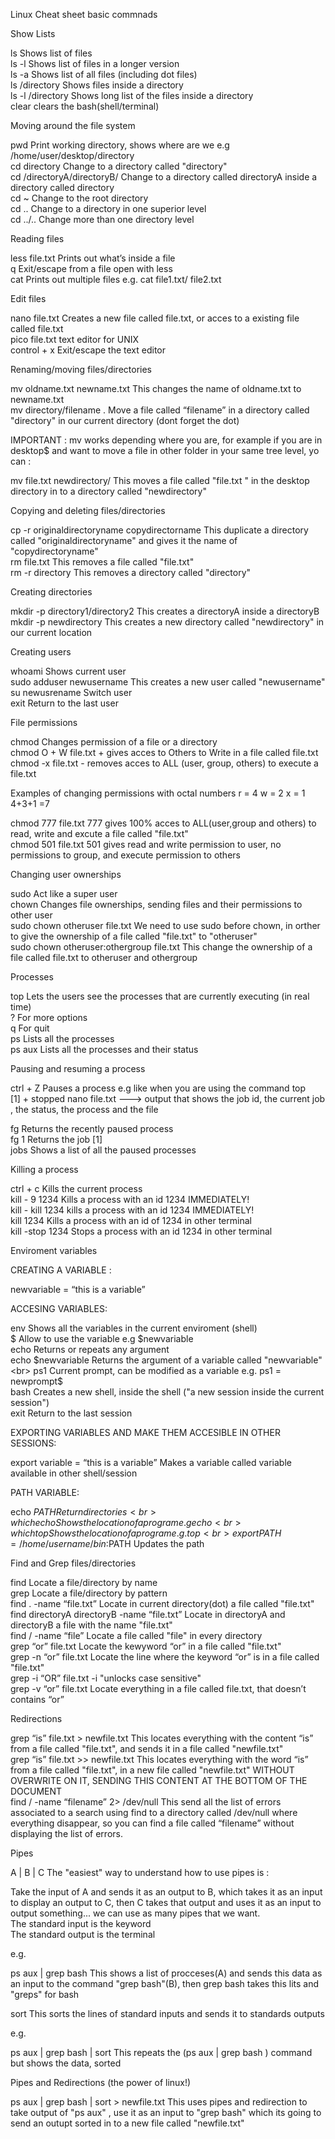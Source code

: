 Linux Cheat sheet basic commnads

Show Lists

ls                            Shows list of files <br>
ls -l                         Shows list of files in a longer version<br>
ls -a                         Shows list of all files (including dot files)<br>
ls /directory                 Shows files inside a directory<br>
ls -l /directory              Shows long list of the files inside a directory<br>
clear                         clears the bash(shell/terminal)<br>


Moving around the file system

pwd                           Print working directory, shows where are we e.g /home/user/desktop/directory<br>
cd directory                  Change to a directory called "directory"<br>
cd  /directoryA/directoryB/   Change to a directory called directoryA inside a directory called directory<br>
cd ~                          Change to the root directory<br>
cd ..                         Change to a directory in one superior level<br>
cd ../..                      Change more than one directory level <br>


Reading files

less file.txt                 Prints out what’s inside a file<br>
q                             Exit/escape from a file open with less<br>
cat                           Prints out multiple files e.g. cat file1.txt/ file2.txt <br>


Edit files

nano file.txt                 Creates a new file called file.txt, or acces to a existing file called file.txt<br>
pico file.txt                 text editor for UNIX<br>
control +  x                  Exit/escape the text editor<br>


Renaming/moving   files/directories

mv oldname.txt  newname.txt   This changes the name of oldname.txt to newname.txt<br>
mv directory/filename .       Move a file called “filename” in a directory called "directory" in our current directory (dont forget the dot)<br>

IMPORTANT : mv works depending where you are, for example if you are in desktop$ and want to move a file in other folder in your same tree level, yo can :

mv file.txt newdirectory/    This moves a file called "file.txt " in the desktop directory in to a directory called "newdirectory"<br>


Copying and deleting files/directories

cp -r originaldirectoryname copydirectorname          This duplicate a directory called "originaldirectoryname" and gives it the name of "copydirectoryname"<br>
rm file.txt                                           This removes a file called "file.txt"<br>
rm -r directory                                       This removes a directory called "directory"<br>


Creating directories

mkdir -p directory1/directory2                        This creates a directoryA inside a directoryB<br>
mkdir -p newdirectory                                 This creates a new directory called "newdirectory" in our current location<br>


Creating users

whoami                                                Shows current user<br>
sudo adduser newusername                              This creates a new user called "newusername"<br>
su newusrename                                        Switch user <br>
exit                                                  Return to the last user<br>


File permissions

chmod                                                 Changes permission of a file or a directory<br>
chmod O + W    file.txt                               + gives acces to Others to Write in a file called file.txt<br>
chmod -x file.txt                                     - removes acces to ALL (user, group, others) to execute a file.txt<br>


Examples of changing permissions with octal numbers     r = 4          w = 2          x = 1             4+3+1 =7

chmod  777 file.txt               777 gives 100% acces to ALL(user,group and others) to read, write and excute a file called "file.txt"<br>
chmod 501 file.txt                501 gives read and write permission to user, no permissions to group, and execute permission to others<br> 

Changing user ownerships

sudo                                                  Act like a super user<br>
chown                                                 Changes file ownerships, sending files and their permissions to other user<br>
sudo chown otheruser file.txt                         We need to use sudo before chown, in orther to give the ownership of a file called "file.txt" to "otheruser"<br>
sudo chown otheruser:othergroup file.txt              This change the ownership of a file called file.txt to otheruser and othergroup<br>


Processes

top                                 Lets the users see the processes that are currently executing (in real time)<br>
?                                   For more options <br>
q                                   For quit  <br> 
ps                                  Lists all the processes<br>
ps aux                              Lists all the processes and their status<br>
  

Pausing and resuming a process

ctrl + Z                            Pauses a process e.g like when you are using the command top<br>
[1] + stopped nano file.txt --->  output that shows the job id, the current job , the status, the process and the file <br>

fg                                 Returns the recently paused process<br>
fg 1                               Returns the job [1] <br>
jobs                               Shows a list of all the paused processes<br>


Killing a process

ctrl + c                           Kills the current process<br>
kill - 9  1234                     Kills a process with an id 1234  IMMEDIATELY!<br>
kill - kill  1234                  kills a process with an id 1234  IMMEDIATELY!<br>
kill 1234                          Kills a process with an id of 1234 in other terminal<br>
kill -stop  1234                   Stops a process with an id 1234 in other terminal<br>


Enviroment variables

CREATING A VARIABLE :

newvariable = “this is a variable”  

ACCESING VARIABLES:

env                               Shows all the variables in the current enviroment (shell)<br>
$                                 Allow to use the variable e.g $newvariable <br>
echo                              Returns or repeats any argument<br>
echo $newvariable                 Returns the argument of a variable called "newvariable" <br>
ps1                               Current prompt, can be modified as a variable e.g. ps1 = newprompt$<br>
bash                              Creates a new shell, inside the shell ("a new session inside the current session")<br>
exit                              Return to the last session<br>

EXPORTING VARIABLES AND MAKE THEM ACCESIBLE IN OTHER SESSIONS:

export variable = “this is a variable”     Makes a variable called variable available in other shell/session<br>

PATH VARIABLE:

echo $PATH                             Return directories<br>
which echo                             Shows the location of a program e.g echo <br>
which top                              Shows the location of a program e.g. top<br>
export PATH=/home/username/bin:$PATH   Updates the path <br>



Find and Grep files/directories

find                                                 Locate a file/directory by name <br>
grep                                                 Locate a file/directory by pattern<br>
find . -name “file.txt”                              Locate in current directory(dot) a file called "file.txt"<br>
find directoryA directoryB -name “file.txt”          Locate in directoryA and directoryB a file with the name "file.txt"<br>
find / -name “file”                                  Locate a file called "file" in every directory<br>
grep “or” file.txt                                   Locate the kewyword “or” in a file called "file.txt"<br>
grep -n “or” file.txt                                Locate the line where the keyword “or” is in a file called "file.txt"<br>
grep -i “OR” file.txt                                -i "unlocks case sensitive"<br>
grep -v “or” file.txt                                Locate everything in a file called file.txt, that doesn’t contains “or”<br>


Redirections

grep “is”  file.txt > newfile.txt         This locates everything with the content “is” from a file called "file.txt", and sends it in a file called "newfile.txt" <br>
grep “is”  file.txt >> newfile.txt        This locates everything with the word “is” from a file called "file.txt", in a new file called "newfile.txt"  WITHOUT OVERWRITE ON IT, SENDING THIS CONTENT AT THE BOTTOM OF THE DOCUMENT<br>
find / -name “filename” 2> /dev/null      This send all the list of errors associated to a search using find to a directory called /dev/null where everything disappear, so you can find a file called “filename” without displaying the list of errors.<br>

Pipes

A | B | C  The "easiest" way to understand how to use pipes is :

Take the input of A and sends it as an output to B, which takes it as an input to display an output to C, then C takes that output and uses it as an input to output something... we can use as many pipes that we want.<br>
The standard input is the keyword<br>
The standard output is the terminal<br>

e.g.

ps aux  |  grep bash            This shows a list of  procceses(A) and sends this data as an input to the command "grep bash"(B), then 
grep bash takes this lits and "greps" for bash<br>

sort                            This sorts the lines of standard inputs and sends it to standards outputs<br>

e.g.

ps aux | grep bash | sort       This repeats the (ps aux |  grep bash ) command but shows the data, sorted<br>


Pipes and Redirections (the power of linux!)

ps aux | grep bash | sort > newfile.txt   This uses pipes and redirection to take output of "ps aux" , use it as an input to "grep bash" which its going to send an outupt sorted in to a new file called "newfile.txt"










